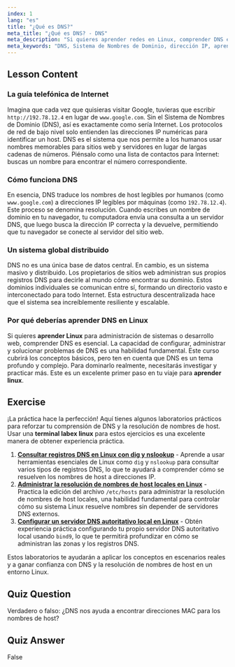 ```yaml
---
index: 1
lang: "es"
title: "¿Qué es DNS?"
meta_title: "¿Qué es DNS? - DNS"
meta_description: "Si quieres aprender redes en Linux, comprender DNS es crucial. Esta guía explica qué es el Sistema de Nombres de Dominio (DNS), cómo traduce nombres de dominio a direcciones IP y por qué es la agenda esencial de internet. Un punto de partida perfecto para cualquiera que busque aprender Linux."
meta_keywords: "DNS, Sistema de Nombres de Dominio, dirección IP, aprender linux, linux aprender, nombre de host, redes Linux, principiante, tutorial, guía, labex linux"
---
```


## Lesson Content

### La guía telefónica de Internet

Imagina que cada vez que quisieras visitar Google, tuvieras que escribir `http://192.78.12.4` en lugar de `www.google.com`. Sin el Sistema de Nombres de Dominio (DNS), así es exactamente como sería Internet. Los protocolos de red de bajo nivel solo entienden las direcciones IP numéricas para identificar un host. DNS es el sistema que nos permite a los humanos usar nombres memorables para sitios web y servidores en lugar de largas cadenas de números. Piénsalo como una lista de contactos para Internet: buscas un nombre para encontrar el número correspondiente.

### Cómo funciona DNS

En esencia, DNS traduce los nombres de host legibles por humanos (como `www.google.com`) a direcciones IP legibles por máquinas (como `192.78.12.4`). Este proceso se denomina resolución. Cuando escribes un nombre de dominio en tu navegador, tu computadora envía una consulta a un servidor DNS, que luego busca la dirección IP correcta y la devuelve, permitiendo que tu navegador se conecte al servidor del sitio web.

### Un sistema global distribuido

DNS no es una única base de datos central. En cambio, es un sistema masivo y distribuido. Los propietarios de sitios web administran sus propios registros DNS para decirle al mundo cómo encontrar su dominio. Estos dominios individuales se comunican entre sí, formando un directorio vasto e interconectado para todo Internet. Esta estructura descentralizada hace que el sistema sea increíblemente resiliente y escalable.

### Por qué deberías aprender DNS en Linux

Si quieres **aprender Linux** para administración de sistemas o desarrollo web, comprender DNS es esencial. La capacidad de configurar, administrar y solucionar problemas de DNS es una habilidad fundamental. Este curso cubrirá los conceptos básicos, pero ten en cuenta que DNS es un tema profundo y complejo. Para dominarlo realmente, necesitarás investigar y practicar más. Este es un excelente primer paso en tu viaje para **aprender linux**.

## Exercise

¡La práctica hace la perfección! Aquí tienes algunos laboratorios prácticos para reforzar tu comprensión de DNS y la resolución de nombres de host. Usar una **terminal labex linux** para estos ejercicios es una excelente manera de obtener experiencia práctica.

1. **[Consultar registros DNS en Linux con dig y nslookup](https://labex.io/es/labs/comptia-query-dns-records-in-linux-with-dig-and-nslookup-592796)** - Aprende a usar herramientas esenciales de Linux como `dig` y `nslookup` para consultar varios tipos de registros DNS, lo que te ayudará a comprender cómo se resuelven los nombres de host a direcciones IP.
2. **[Administrar la resolución de nombres de host locales en Linux](https://labex.io/es/labs/comptia-manage-local-hostname-resolution-in-linux-592792)** - Practica la edición del archivo `/etc/hosts` para administrar la resolución de nombres de host locales, una habilidad fundamental para controlar cómo su sistema Linux resuelve nombres sin depender de servidores DNS externos.
3. **[Configurar un servidor DNS autoritativo local en Linux](https://labex.io/es/labs/comptia-set-up-a-local-authoritative-dns-server-on-linux-592803)** - Obtén experiencia práctica configurando tu propio servidor DNS autoritativo local usando `bind9`, lo que te permitirá profundizar en cómo se administran las zonas y los registros DNS.

Estos laboratorios te ayudarán a aplicar los conceptos en escenarios reales y a ganar confianza con DNS y la resolución de nombres de host en un entorno Linux.

## Quiz Question

Verdadero o falso: ¿DNS nos ayuda a encontrar direcciones MAC para los nombres de host?

## Quiz Answer

False
